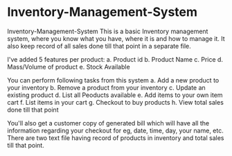 # Inventory-Management-System
Inventory-Management-System
This is a basic Inventory management system, where you know what you have, where it is and how to manage it. It also keep record of all sales done till that point in a separate file.

I've added 5 features per product:
a. Product id
b. Product Name 
c. Price 
d. Mass/Volume of product 
e. Stock Available

You can perform following tasks from this system
a. Add a new product to your inventory
b. Remove a product from your inventory 
c. Update an existing product 
d. List all Peoducts available 
e. Add items to your own item cart
f. List items in your cart 
g. Checkout to buy products
h. View total sales done till that point

You'll also get a customer copy of generated bill which will have all the information regarding your checkout for eg, date, time, day, your name, etc.
There are two text file having record of products in inventory and total sales till that point.
